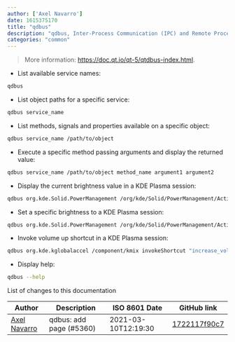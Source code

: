 ```yaml
---
author: ['Axel Navarro']
date: 1615375170
title: "qdbus"
description: "qdbus, Inter-Process Communication (IPC) and Remote Procedure Calling (RPC) mechanism originally developed for Linux."
categories: "common"
---
```

> More information: <https://doc.qt.io/qt-5/qtdbus-index.html>.

- List available service names:

```bash
qdbus
```

- List object paths for a specific service:

```bash
qdbus service_name
```

- List methods, signals and properties available on a specific object:

```bash
qdbus service_name /path/to/object
```

- Execute a specific method passing arguments and display the returned value:

```bash
qdbus service_name /path/to/object method_name argument1 argument2
```

- Display the current brightness value in a KDE Plasma session:

```bash
qdbus org.kde.Solid.PowerManagement /org/kde/Solid/PowerManagement/Actions/BrightnessControl org.kde.Solid.PowerManagement.Actions.BrightnessControl.brightness
```

- Set a specific brightness to a KDE Plasma session:

```bash
qdbus org.kde.Solid.PowerManagement /org/kde/Solid/PowerManagement/Actions/BrightnessControl org.kde.Solid.PowerManagement.Actions.BrightnessControl.setBrightness 5000
```

- Invoke volume up shortcut in a KDE Plasma session:

```bash
qdbus org.kde.kglobalaccel /component/kmix invokeShortcut "increase_volume"
```

- Display help:

```bash
qdbus --help
```
List of changes to this documentation


Author | Description | ISO 8601 Date | GitHub link
------|-----|-----|-----
[Axel Navarro](mailto:navarroaxel@gmail.com) | qdbus: add page (#5360) | 2021-03-10T12:19:30 | [1722117f90c7](https://github.com/tldr-pages/tldr/commit/1722117f90c7be84a91df4d8d2ce3f36f516a381)

